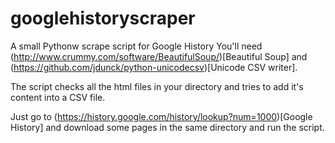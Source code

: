 googlehistoryscraper
====================

A small Pythonw scrape script for Google History
You'll need (http://www.crummy.com/software/BeautifulSoup/)[Beautiful Soup]
 and (https://github.com/jdunck/python-unicodecsv)[Unicode CSV writer].

The script checks all the html files in your directory and tries
to add it's content into a CSV file.

Just go to (https://history.google.com/history/lookup?num=1000)[Google History] and download some pages in the same directory and run the script.

